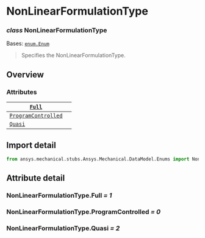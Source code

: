 # NonLinearFormulationType

### *class* NonLinearFormulationType

Bases: [`enum.Enum`](https://docs.python.org/3/library/enum.html#enum.Enum)

> Specifies the NonLinearFormulationType.

> <!-- !! processed by numpydoc !! -->

## Overview

### Attributes

| [`Full`](#NonLinearFormulationType.Full)                           |    |
|--------------------------------------------------------------------|----|
| [`ProgramControlled`](#NonLinearFormulationType.ProgramControlled) |    |
| [`Quasi`](#NonLinearFormulationType.Quasi)                         |    |

## Import detail

```python
from ansys.mechanical.stubs.Ansys.Mechanical.DataModel.Enums import NonLinearFormulationType
```

## Attribute detail

### NonLinearFormulationType.Full *= 1*

### NonLinearFormulationType.ProgramControlled *= 0*

### NonLinearFormulationType.Quasi *= 2*
